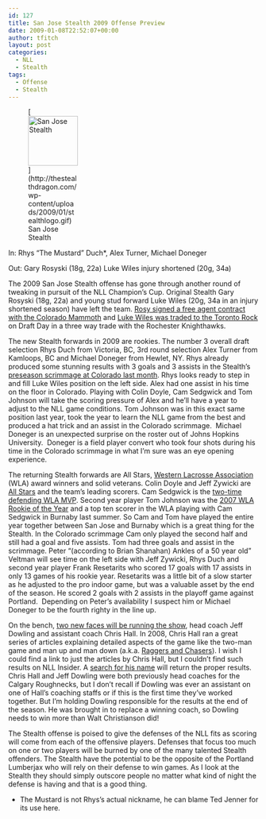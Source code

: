 ```yaml
---
id: 127
title: San Jose Stealth 2009 Offense Preview
date: 2009-01-08T22:52:07+00:00
author: tfitch
layout: post
categories:
  - NLL
  - Stealth
tags:
  - Offense
  - Stealth
---
```

<figure id="attachment_132" aria-describedby="caption-attachment-132" style="width: 100px" class="wp-caption alignright">[<img class="size-full wp-image-132" title="stealthlogo" src="http://thestealthdragon.com/wp-content/uploads/2009/01/stealthlogo.gif" alt="San Jose Stealth" width="100" height="100" />](http://thestealthdragon.com/wp-content/uploads/2009/01/stealthlogo.gif)<figcaption id="caption-attachment-132" class="wp-caption-text">San Jose Stealth</figcaption></figure> 

In: Rhys &#8220;The Mustard&#8221; Duch*, Alex Turner, Michael Doneger

Out: Gary Rosyski (18g, 22a) Luke Wiles injury shortened (20g, 34a)

The 2009 San Jose Stealth offense has gone through another round of tweaking in pursuit of the NLL Champion&#8217;s Cup. Original Stealth Gary Rosyski (18g, 22a) and young stud forward Luke Wiles (20g, 34a in an injury shortened season) have left the team. <a href="http://www.nll.com/article.php?id=3591" target="_blank" rel="noopener noreferrer">Rosy signed a free agent contract with the Colorado Mammoth</a> and <a href="http://www.nll.com/article.php?id=3586" target="_blank" rel="noopener noreferrer">Luke Wiles was traded to the Toronto Rock</a> on Draft Day in a three way trade with the Rochester Knighthawks.

The new Stealth forwards in 2009 are rookies. The number 3 overall draft selection Rhys Duch from Victoria, BC, 3rd round selection Alex Turner from Kamloops, BC and Michael Doneger from Hewlet, NY. Rhys already produced some stunning results with 3 goals and 3 assists in the Stealth&#8217;s <a href="http://www.nll.com/stats.php?ps=http://nll.stats.pointstreak.com/boxscore.html?gameid=902922" target="_blank" rel="noopener noreferrer">preseason scrimmage at Colorado last month</a>. Rhys looks ready to step in and fill Luke Wiles position on the left side. Alex had one assist in his time on the floor in Colorado. Playing with Colin Doyle, Cam Sedgwick and Tom Johnson will take the scoring pressure of Alex and he&#8217;ll have a year to adjust to the NLL game conditions. Tom Johnson was in this exact same position last year, took the year to learn the NLL game from the best and produced a hat trick and an assist in the Colorado scrimmage.  Michael Doneger is an unexpected surprise on the roster out of Johns Hopkins University.  Doneger is a field player convert who took four shots during his time in the Colorado scrimmage in what I&#8217;m sure was an eye opening experience.

The returning Stealth forwards are All Stars, [Western Lacrosse Association](http://www.theboxrocks.com/) (WLA) award winners and solid veterans. Colin Doyle and Jeff Zywicki are [All Stars](http://www.nll.com/article.php?id=3368) and the team&#8217;s leading scorers. Cam Sedgwick is the [two-time defending WLA MVP](http://www.theboxrocks.com/news5/default.asp?mode=shownews&id=445). Second year player Tom Johnson was the [2007 WLA Rookie of the Year](http://www.theboxrocks.com/news5/default.asp?mode=shownews&id=360) and a top ten scorer in the WLA playing with Cam Sedgwick in Burnaby last summer. So Cam and Tom have played the entire year together between San Jose and Burnaby which is a great thing for the Stealth. In the Colorado scrimmage Cam only played the second half and still had a goal and five assists. Tom had three goals and assist in the scrimmage. Peter &#8220;(according to Brian Shanahan) Ankles of a 50 year old&#8221; Veltman will see time on the left side with Jeff Zywicki, Rhys Duch and second year player Frank Resetarits who scored 17 goals with 17 assists in only 13 games of his rookie year. Resetarits was a little bit of a slow starter as he adjusted to the pro indoor game, but was a valuable asset by the end of the season. He scored 2 goals with 2 assists in the playoff game against Portland.  Depending on Peter&#8217;s availability I suspect him or Michael Doneger to be the fourth righty in the line up.

On the bench, [two new faces will be running the show](http://sjstealth.com/team/coaching-staff), head coach Jeff Dowling and assistant coach Chris Hall. In 2008, Chris Hall ran a great series of articles explaining detailed aspects of the game like the two-man game and man up and man down (a.k.a. [Raggers and Chasers](http://www.nllinsider.com/2008/03/03/raggers-and-chasers/)). I wish I could find a link to just the articles by Chris Hall, but I couldn&#8217;t find such results on NLL Insider. A [search for his name](http://www.nllinsider.com/?s=%22Chris+Hall%22) will return the proper results. Chris Hall and Jeff Dowling were both previously head coaches for the Calgary Roughnecks, but I don&#8217;t recall if Dowling was ever an assistant on one of Hall&#8217;s coaching staffs or if this is the first time they&#8217;ve worked together. But I&#8217;m holding Dowling responsible for the results at the end of the season. He was brought in to replace a winning coach, so Dowling needs to win more than Walt Christianson did!

The Stealth offense is poised to give the defenses of the NLL fits as scoring will come from each of the offensive players. Defenses that focus too much on one or two players will be burned by one of the many talented Stealth offenders. The Stealth have the potential to be the opposite of the Portland Lumberjax who will rely on their defense to win games. As I look at the Stealth they should simply outscore people no matter what kind of night the defense is having and that is a good thing.

* The Mustard is not Rhys&#8217;s actual nickname, he can blame Ted Jenner for its use here.

